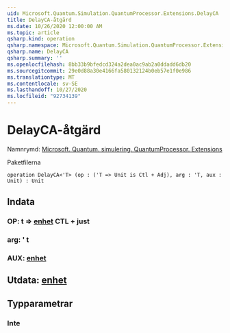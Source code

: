 ```yaml
---
uid: Microsoft.Quantum.Simulation.QuantumProcessor.Extensions.DelayCA
title: DelayCA-åtgärd
ms.date: 10/26/2020 12:00:00 AM
ms.topic: article
qsharp.kind: operation
qsharp.namespace: Microsoft.Quantum.Simulation.QuantumProcessor.Extensions
qsharp.name: DelayCA
qsharp.summary: ''
ms.openlocfilehash: 8bb33b9bfedcd324a2dea0ac9ab2a0ddadd6db20
ms.sourcegitcommit: 29e0d88a30e4166fa580132124b0eb57e1f0e986
ms.translationtype: MT
ms.contentlocale: sv-SE
ms.lasthandoff: 10/27/2020
ms.locfileid: "92734139"
---
```

# <a name="delayca-operation"></a>DelayCA-åtgärd

Namnrymd: [Microsoft. Quantum. simulering. QuantumProcessor. Extensions](xref:Microsoft.Quantum.Simulation.QuantumProcessor.Extensions)

Paketfilerna [](https://nuget.org/packages/)




```qsharp
operation DelayCA<'T> (op : ('T => Unit is Ctl + Adj), arg : 'T, aux : Unit) : Unit
```


## <a name="input"></a>Indata

### <a name="op--t--unit-ctl--adj"></a>OP: t => [enhet](xref:microsoft.quantum.lang-ref.unit) CTL + just




### <a name="arg--t"></a>arg: ' t




### <a name="aux--unit"></a>AUX: [enhet](xref:microsoft.quantum.lang-ref.unit)





## <a name="output--unit"></a>Utdata: [enhet](xref:microsoft.quantum.lang-ref.unit)



## <a name="type-parameters"></a>Typparametrar

### <a name="t"></a>Inte

